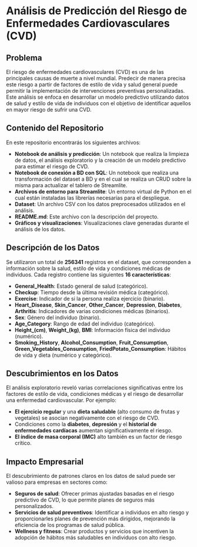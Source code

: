 # Análisis de Predicción del Riesgo de Enfermedades Cardiovasculares (CVD)

## Problema
El riesgo de enfermedades cardiovasculares (CVD) es una de las principales causas de muerte a nivel mundial. Predecir de manera precisa este riesgo a partir de factores de estilo de vida y salud general puede permitir la implementación de intervenciones preventivas personalizadas. Este análisis se enfoca en desarrollar un modelo predictivo utilizando datos de salud y estilo de vida de individuos con el objetivo de identificar aquellos en mayor riesgo de sufrir una CVD.

## Contenido del Repositorio
En este repositorio encontrarás los siguientes archivos:
- **Notebook de análisis y predicción**: Un notebook que realiza la limpieza de datos, el análisis exploratorio y la creación de un modelo predictivo para estimar el riesgo de CVD.
- **Notebook de conexión a BD con SQL**: Un notebook que realiza una transformación del dataset a BD y en el cual se realiza un CRUD sobre la misma para actualizar el tablero de Streamlite.
- **Archivos de entorno para Streamlite**: Un entorno virtual de Python en el cual están instaladas las librerías necesarias para el despliegue.
- **Dataset**: Un archivo CSV con los datos preprocesados utilizados en el análisis.
- **README.md**: Este archivo con la descripción del proyecto.
- **Gráficos y visualizaciones**: Visualizaciones clave generadas durante el análisis de los datos.
  
## Descripción de los Datos
Se utilizaron un total de **256341** registros en el dataset, que corresponden a información sobre la salud, estilo de vida y condiciones médicas de individuos. Cada registro contiene las siguientes **16 características**:
- **General_Health**: Estado general de salud (categórico).
- **Checkup**: Tiempo desde la última revisión médica (categórico).
- **Exercise**: Indicador de si la persona realiza ejercicio (binario).
- **Heart_Disease**, **Skin_Cancer**, **Other_Cancer**, **Depression**, **Diabetes**, **Arthritis**: Indicadores de varias condiciones médicas (binarios).
- **Sex**: Género del individuo (binario).
- **Age_Category**: Rango de edad del individuo (categórico).
- **Height_(cm)**, **Weight_(kg)**, **BMI**: Información física del individuo (numérico).
- **Smoking_History**, **Alcohol_Consumption**, **Fruit_Consumption**, **Green_Vegetables_Consumption**, **FriedPotato_Consumption**: Hábitos de vida y dieta (numérico y categórico).

## Descubrimientos en los Datos
El análisis exploratorio reveló varias correlaciones significativas entre los factores de estilo de vida, condiciones médicas y el riesgo de desarrollar una enfermedad cardiovascular. Por ejemplo:
- **El ejercicio regular** y una **dieta saludable** (alto consumo de frutas y vegetales) se asocian negativamente con el riesgo de CVD.
- Condiciones como la **diabetes**, **depresión** y el **historial de enfermedades cardíacas** aumentan significativamente el riesgo.
- **El índice de masa corporal (IMC)** alto también es un factor de riesgo crítico.

## Impacto Empresarial
El descubrimiento de patrones claros en los datos de salud puede ser valioso para empresas en sectores como:
- **Seguros de salud**: Ofrecer primas ajustadas basadas en el riesgo predictivo de CVD, lo que permite planes de seguros más personalizados.
- **Servicios de salud preventivos**: Identificar a individuos en alto riesgo y proporcionarles planes de prevención más dirigidos, mejorando la eficiencia de los programas de salud pública.
- **Wellness y fitness**: Crear productos y servicios que incentiven la adopción de hábitos más saludables en individuos con alto riesgo.
